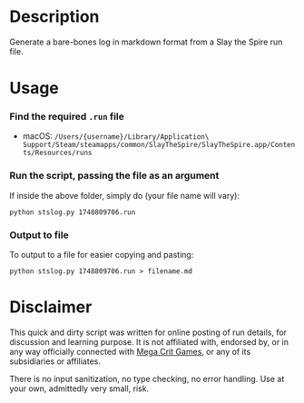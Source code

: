 # Description

Generate a bare-bones log in markdown format from a Slay the Spire run file.

# Usage

### Find the required `.run` file

- macOS: `/Users/{username}/Library/Application\ Support/Steam/steamapps/common/SlayTheSpire/SlayTheSpire.app/Contents/Resources/runs`

### Run the script, passing the file as an argument

If inside the above folder, simply do (your file name will vary):

`python stslog.py 1748809706.run`

### Output to file

To output to a file for easier copying and pasting:

`python stslog.py 1748809706.run > filename.md`

# Disclaimer

This quick and dirty script was written for online posting of run details, for discussion and learning purpose. It is not affiliated with, endorsed by, or in any way officially connected with [Mega Crit Games](https://www.megacrit.com/), or any of its subsidiaries or affiliates.

There is no input sanitization, no type checking, no error handling. Use at your own, admittedly very small, risk.
